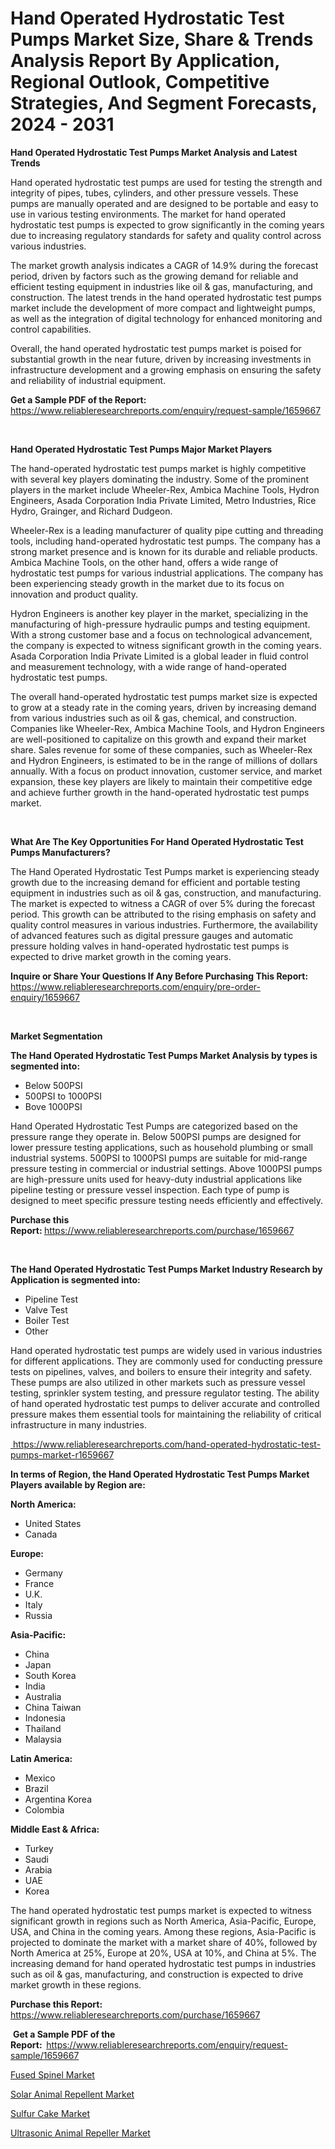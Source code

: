 <p><h1>Hand Operated Hydrostatic Test Pumps Market Size, Share & Trends Analysis Report By Application, Regional Outlook, Competitive Strategies, And Segment Forecasts, 2024 - 2031</h1></p><p><strong>Hand Operated Hydrostatic Test Pumps Market Analysis and Latest Trends</strong></p>
<p><p>Hand operated hydrostatic test pumps are used for testing the strength and integrity of pipes, tubes, cylinders, and other pressure vessels. These pumps are manually operated and are designed to be portable and easy to use in various testing environments. The market for hand operated hydrostatic test pumps is expected to grow significantly in the coming years due to increasing regulatory standards for safety and quality control across various industries.</p><p>The market growth analysis indicates a CAGR of 14.9% during the forecast period, driven by factors such as the growing demand for reliable and efficient testing equipment in industries like oil & gas, manufacturing, and construction. The latest trends in the hand operated hydrostatic test pumps market include the development of more compact and lightweight pumps, as well as the integration of digital technology for enhanced monitoring and control capabilities.</p><p>Overall, the hand operated hydrostatic test pumps market is poised for substantial growth in the near future, driven by increasing investments in infrastructure development and a growing emphasis on ensuring the safety and reliability of industrial equipment.</p></p>
<p><strong>Get a Sample PDF of the Report:&nbsp;</strong> <a href="https://www.reliableresearchreports.com/enquiry/request-sample/1659667">https://www.reliableresearchreports.com/enquiry/request-sample/1659667</a></p>
<p>&nbsp;</p>
<p><strong>Hand Operated Hydrostatic Test Pumps Major Market Players</strong></p>
<p><p>The hand-operated hydrostatic test pumps market is highly competitive with several key players dominating the industry. Some of the prominent players in the market include Wheeler-Rex, Ambica Machine Tools, Hydron Engineers, Asada Corporation India Private Limited, Metro Industries, Rice Hydro, Grainger, and Richard Dudgeon.</p><p>Wheeler-Rex is a leading manufacturer of quality pipe cutting and threading tools, including hand-operated hydrostatic test pumps. The company has a strong market presence and is known for its durable and reliable products. Ambica Machine Tools, on the other hand, offers a wide range of hydrostatic test pumps for various industrial applications. The company has been experiencing steady growth in the market due to its focus on innovation and product quality.</p><p>Hydron Engineers is another key player in the market, specializing in the manufacturing of high-pressure hydraulic pumps and testing equipment. With a strong customer base and a focus on technological advancement, the company is expected to witness significant growth in the coming years. Asada Corporation India Private Limited is a global leader in fluid control and measurement technology, with a wide range of hand-operated hydrostatic test pumps.</p><p>The overall hand-operated hydrostatic test pumps market size is expected to grow at a steady rate in the coming years, driven by increasing demand from various industries such as oil & gas, chemical, and construction. Companies like Wheeler-Rex, Ambica Machine Tools, and Hydron Engineers are well-positioned to capitalize on this growth and expand their market share. Sales revenue for some of these companies, such as Wheeler-Rex and Hydron Engineers, is estimated to be in the range of millions of dollars annually. With a focus on product innovation, customer service, and market expansion, these key players are likely to maintain their competitive edge and achieve further growth in the hand-operated hydrostatic test pumps market.</p></p>
<p>&nbsp;</p>
<p><strong>What Are The Key Opportunities For Hand Operated Hydrostatic Test Pumps Manufacturers?</strong></p>
<p><p>The Hand Operated Hydrostatic Test Pumps market is experiencing steady growth due to the increasing demand for efficient and portable testing equipment in industries such as oil & gas, construction, and manufacturing. The market is expected to witness a CAGR of over 5% during the forecast period. This growth can be attributed to the rising emphasis on safety and quality control measures in various industries. Furthermore, the availability of advanced features such as digital pressure gauges and automatic pressure holding valves in hand-operated hydrostatic test pumps is expected to drive market growth in the coming years.</p></p>
<p><strong>Inquire or Share Your Questions If Any Before Purchasing This Report:</strong> <a href="https://www.reliableresearchreports.com/enquiry/pre-order-enquiry/1659667">https://www.reliableresearchreports.com/enquiry/pre-order-enquiry/1659667</a></p>
<p>&nbsp;</p>
<p><strong>Market Segmentation</strong></p>
<p><strong>The Hand Operated Hydrostatic Test Pumps Market Analysis by types is segmented into:</strong></p>
<p><ul><li>Below 500PSI</li><li>500PSI to 1000PSI</li><li>Bove 1000PSI</li></ul></p>
<p><p>Hand Operated Hydrostatic Test Pumps are categorized based on the pressure range they operate in. Below 500PSI pumps are designed for lower pressure testing applications, such as household plumbing or small industrial systems. 500PSI to 1000PSI pumps are suitable for mid-range pressure testing in commercial or industrial settings. Above 1000PSI pumps are high-pressure units used for heavy-duty industrial applications like pipeline testing or pressure vessel inspection. Each type of pump is designed to meet specific pressure testing needs efficiently and effectively.</p></p>
<p><strong>Purchase this Report:&nbsp;</strong><a href="https://www.reliableresearchreports.com/purchase/1659667">https://www.reliableresearchreports.com/purchase/1659667</a></p>
<p>&nbsp;</p>
<p><strong>The Hand Operated Hydrostatic Test Pumps Market Industry Research by Application is segmented into:</strong></p>
<p><ul><li>Pipeline Test</li><li>Valve Test</li><li>Boiler Test</li><li>Other</li></ul></p>
<p><p>Hand operated hydrostatic test pumps are widely used in various industries for different applications. They are commonly used for conducting pressure tests on pipelines, valves, and boilers to ensure their integrity and safety. These pumps are also utilized in other markets such as pressure vessel testing, sprinkler system testing, and pressure regulator testing. The ability of hand operated hydrostatic test pumps to deliver accurate and controlled pressure makes them essential tools for maintaining the reliability of critical infrastructure in many industries.</p></p>
<p><a href="https://www.reliableresearchreports.com/hand-operated-hydrostatic-test-pumps-market-r1659667">&nbsp;https://www.reliableresearchreports.com/hand-operated-hydrostatic-test-pumps-market-r1659667</a></p>
<p><strong>In terms of Region, the Hand Operated Hydrostatic Test Pumps Market Players available by Region are:</strong></p>
<p>
    <p> <strong> North America: </strong>
        <ul>
            <li>United States</li>
            <li>Canada</li>
        </ul>
        </p> 
    <p> <strong> Europe: </strong>
        <ul>
            <li>Germany</li>
            <li>France</li>
            <li>U.K.</li>
            <li>Italy</li>
            <li>Russia</li>
        </ul>
        </p> 
    <p> <strong> Asia-Pacific: </strong>
        <ul>
            <li>China</li>
            <li>Japan</li>
            <li>South Korea</li>
            <li>India</li>
            <li>Australia</li>
            <li>China Taiwan</li>
            <li>Indonesia</li>
            <li>Thailand</li>
            <li>Malaysia</li>
        </ul>
        </p> 
    <p> <strong> Latin America: </strong>
        <ul>
            <li>Mexico</li>
            <li>Brazil</li>
            <li>Argentina Korea</li>
            <li>Colombia</li>
        </ul>
        </p> 
    <p> <strong> Middle East & Africa: </strong>
        <ul>
            <li>Turkey</li>
            <li>Saudi</li>
            <li>Arabia</li>
            <li>UAE</li>
            <li>Korea</li>
        </ul>
    </p>
    </p>
<p><p>The hand operated hydrostatic test pumps market is expected to witness significant growth in regions such as North America, Asia-Pacific, Europe, USA, and China in the coming years. Among these regions, Asia-Pacific is projected to dominate the market with a market share of 40%, followed by North America at 25%, Europe at 20%, USA at 10%, and China at 5%. The increasing demand for hand operated hydrostatic test pumps in industries such as oil & gas, manufacturing, and construction is expected to drive market growth in these regions.</p></p>
<p><strong>Purchase this Report: </strong><a href="https://www.reliableresearchreports.com/purchase/1659667">https://www.reliableresearchreports.com/purchase/1659667</a></p>
<p>&nbsp;<strong>Get a Sample PDF of the Report:&nbsp;&nbsp;</strong><a href="https://www.reliableresearchreports.com/enquiry/request-sample/1659667">https://www.reliableresearchreports.com/enquiry/request-sample/1659667</a></p>
<p><strong></strong></p>
<p><p><a href="https://issuu.com/reportprime-2/docs/fused-spinel-market-size-2030.pptx">Fused Spinel Market</a></p><p><a href="https://github.com/kosella/Market-Research-Report-List-2/blob/main/solar-animal-repellent-market.md">Solar Animal Repellent Market</a></p><p><a href="https://issuu.com/reportprime-2/docs/sulfur-cake-market-size-2030.pptx">Sulfur Cake Market</a></p><p><a href="https://github.com/nathandecarvalho/Market-Research-Report-List-2/blob/main/ultrasonic-animal-repeller-market.md">Ultrasonic Animal Repeller Market</a></p></p>